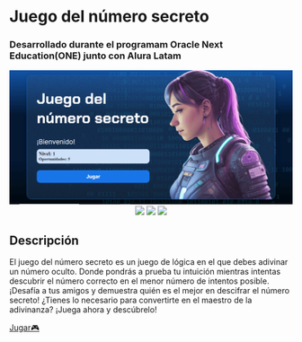 # Juego del número secreto
### Desarrollado durante el programam Oracle Next Education(ONE) junto con Alura Latam
<div align="center">
  <img src="img/image.png" alt="encryp-decrypt-text" />
</div>
<div align="center">
  <img src="https://img.shields.io/badge/JavaScript-5A5A5A?logo=javascript&logoColor=yelllow" />
  <img src="https://img.shields.io/badge/HTML-5A5A5A?logo=html5" />
  <img src="https://img.shields.io/badge/CSS-5A5A5A?logo=css3&logoColor=01A3D8" />
</div>

## Descripción
El juego del número secreto es un juego de lógica en el que debes adivinar un número oculto. Donde pondrás a prueba tu intuición mientras intentas descubrir el número correcto en el menor número de intentos posible. ¡Desafía a tus amigos y demuestra quién es el mejor en descifrar el número secreto! ¿Tienes lo necesario para convertirte en el maestro de la adivinanza? ¡Juega ahora y descúbrelo!

[Jugar🎮](https://obregon-jose.github.io/numero-secreto/)

